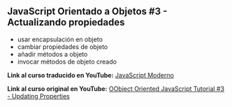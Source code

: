 ## JavaScript Orientado a Objetos #3 - Actualizando propiedades

* usar encapsulación en objeto
* cambiar propiedades de objeto
* añadir métodos a objeto
* invocar métodos de objeto creado


**Link al curso traducido en YouTube:** [JavaScript Moderno](https://www.youtube.com/channel/UCuSHTq2yiCY5QBNoEXv8JpA/)

**Link al curso original en YouTube:** [OObject Oriented JavaScript Tutorial #3 - Updating Properties](https://www.youtube.com/playlist?list=PL4cUxeGkcC9i5yvDkJgt60vNVWffpblB7)